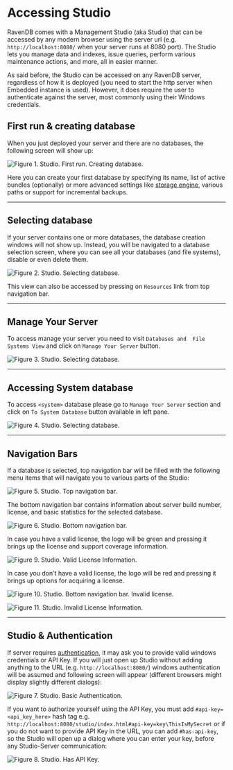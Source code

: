 # Accessing Studio

RavenDB comes with a Management Studio (aka Studio) that can be accessed by any modern browser using the server url (e.g. `http://localhost:8080/` when your server runs at 8080 port). The Studio lets you manage data and indexes, issue queries, perform various maintenance actions, and more, all in easier manner.

As said before, the Studio can be accessed on any RavenDB server, regardless of how it is deployed (you need to start the http server when Embedded instance is used). However, it does require the user to authenticate against the server, most commonly using their Windows credentials.

## First run & creating database

When you just deployed your server and there are no databases, the following screen will show up:

![Figure 1. Studio. First run. Creating database.](images/accessing-studio-first-run.png)  

Here you can create your first database by specifying its name, list of active bundles (optionally) or more advanced settings like [storage engine](../server/configuration/storage-engines), various paths or support for incremental backups.

<hr />

## Selecting database

If your server contains one or more databases, the database creation windows will not show up. Instead, you will be navigated to a database selection screen, where you can see all your databases (and file systems), disable or even delete them.

![Figure 2. Studio. Selecting database.](images/accessing-studio-database-selection.png)  

This view can also be accessed by pressing on `Resources` link from top navigation bar.

<hr />

## Manage Your Server

To access manage your server you need to visit `Databases and  File Systems View` and click on `Manage Your Server` button.

![Figure 3. Studio. Selecting database.](images/accessing-studio-database-selection.png)  

<hr />

## Accessing System database

To access `<system>` database please go to `Manage Your Server` section and click on `To System Database` button available in left pane.

![Figure 4. Studio. Selecting database.](images/accessing-studio-system-database.png) 

<hr />

## Navigation Bars

If a database is selected, top navigation bar will be filled with the following menu items that will navigate you to various parts of the Studio:

![Figure 5. Studio. Top navigation bar.](images/accessing-studio-nav.png)  

The bottom navigation bar contains information about server build number, license, and basic statistics for the selected database.

![Figure 6. Studio. Bottom navigation bar.](images/accessing-studio-nav-bottom.png)  

In case you have a valid license, the logo will be green and pressing it brings up the license and support coverage information.

![Figure 9. Studio. Valid License Information.](images/accessing-studio-license-found.png)  

In case you don't have a valid license, the logo will be red and pressing it brings up options for acquiring a license.

![Figure 10. Studio. Bottom navigation bar. Invalid license.](images/accessing-studio-nav-bottom-red.png)
 
![Figure 11. Studio. Invalid License Information.](images/accessing-studio-license-not-found.png)

<hr />

## Studio & Authentication

If server requires [authentication](../server/configuration/authentication-and-authorization), it may ask you to provide valid windows credentials or API Key. If you will just open up Studio without adding anything to the URL (e.g. `http://localhost:8080/`) windows authentication will be assumed and following screen will appear (different browsers might display slightly different dialogs):

![Figure 7. Studio. Basic Authentication.](images/accessing-studio-basic-auth.png)  

If you want to authorize yourself using the API Key, you must add `#api-key=<api_key_here>` hash tag e.g. `http://localhost:8080/studio/index.html#api-key=key\ThisIsMySecret` or if you do not want to provide API Key in the URL, you can add `#has-api-key`, so the Studio will open up a dialog where you can enter your key, before any Studio-Server communication:

![Figure 8. Studio. Has API Key.](images/accessing-studio-has-api-key.png)  




